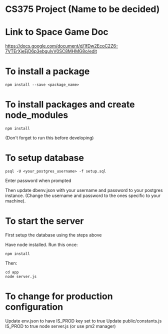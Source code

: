 # CS375 Project (Name to be decided)

# Link to Space Game Doc
https://docs.google.com/document/d/1fDw2EcoC2Z6-7VTErXjeEjD6p3ebgulvV0SC8MHMG8o/edit

# To install a package
```
npm install --save <package_name>
```

# To install packages and create node_modules
```
npm install
```
(Don't forget to run this before developing)

# To setup database
```
psql -U <your_postgres_username> -f setup.sql
```
Enter password when prompted

Then update dbenv.json with your username and password to your postgres instance. (Change the username and password to the ones specific to your machine).

# To start the server

First setup the database using the steps above

Have node installed.
Run this once:
```
npm install
```
Then:
```
cd app
node server.js
```

# To change for production configuration

Update env.json to have IS_PROD key set to true
Update public/constants.js IS_PROD to true
node server.js (or use pm2 manager)
